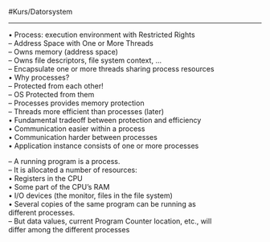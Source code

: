 #Kurs/Datorsystem 
***

• Process: execution environment with Restricted Rights  
– Address Space with One or More Threads  
– Owns memory (address space)  
– Owns file descriptors, file system context, ...  
– Encapsulate one or more threads sharing process resources  
• Why processes?  
– Protected from each other!  
– OS Protected from them  
– Processes provides memory protection  
– Threads more efficient than processes (later)  
• Fundamental tradeoff between protection and efficiency  
• Communication easier within a process  
• Communication harder between processes  
• Application instance consists of one or more processes

– A running program is a process.  
– It is allocated a number of resources:  
• Registers in the CPU  
• Some part of the CPU’s RAM  
• I/O devices (the monitor, files in the file system)  
• Several copies of the same program can be running as  
different processes.  
– But data values, current Program Counter location, etc., will  
differ among the different processes